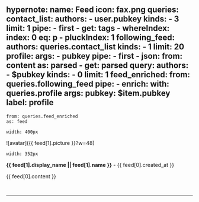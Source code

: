 hypernote:
  name: Feed
  icon: fax.png
queries:
  contact_list:
    authors:
      - user.pubkey
    kinds:
      - 3
    limit: 1
    pipe:
      - first
      - get: tags
      - whereIndex:
          index: 0
          eq: p
      - pluckIndex: 1
  following_feed:
    authors: queries.contact_list
    kinds:
      - 1
    limit: 20
  profile:
    args:
      - pubkey
    pipe:
      - first
      - json:
          from: content
          as: parsed
      - get: parsed
    query:
      authors:
        - $pubkey
      kinds:
        - 0
      limit: 1
  feed_enriched:
    from: queries.following_feed
    pipe:
      - enrich:
          with: queries.profile
          args:
            pubkey: $item.pubkey
          label: profile
---


```each.start
from: queries.feed_enriched
as: feed
```

```hstack.start
width: 400px
```
![avatar]({{ feed[1].picture }}?w=48)

```vstack.start
width: 352px
```
__{{ feed[1].display_name || feed[1].name }}__ - {{ feed[0].created_at }}

{{ feed[0].content }}
```vstack.end
```

```hstack.end
```

---
```each.end
```
